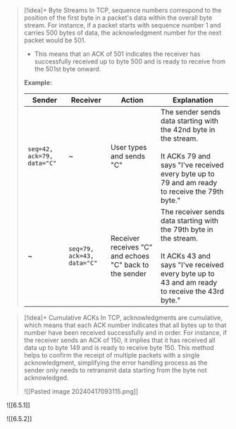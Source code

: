 
> [!idea]+ Byte Streams
> In TCP, sequence numbers correspond to the position of the first byte in a packet's data within the overall byte stream. For instance, if a packet starts with sequence number 1 and carries 500 bytes of data, the acknowledgment number for the next packet would be 501.
> - This means that an ACK of 501 indicates the receiver has successfully received up to byte 500 and is ready to receive from the 501st byte onward.
> 
> **Example:**
>
> | **Sender**                 | **Receiver**               | **Action**                                              | **Explanation**                                                                                                                                                         |
> | -------------------------- | -------------------------- | ------------------------------------------------------- | ----------------------------------------------------------------------------------------------------------------------------------------------------------------------- |
> | `seq=42, ack=79, data="C"` | ~                          | User types and sends "C"                                | The sender sends data starting with the 42nd byte in the stream.<br><br>It ACKs 79 and says "I've received every byte up to 79 and am ready to receive the 79th byte."    |
> | ~                          | `seq=79, ack=43, data="C"` | Receiver receives "C" and echoes "C" back to the sender | The receiver sends data starting with the 79th byte in the stream.<br><br>It ACKs 43 and says "I've received every byte up to 43 and am ready to receive the 43rd byte." |

> [!idea]+ Cumulative ACKs
> In TCP, acknowledgments are cumulative, which means that each ACK number indicates that all bytes up to that number have been received successfully and in order. For instance, if the receiver sends an ACK of 150, it implies that it has received all data up to byte 149 and is ready to receive byte 150. This method helps to confirm the receipt of multiple packets with a single acknowledgment, simplifying the error handling process as the sender only needs to retransmit data starting from the byte not acknowledged.
> 
> ![[Pasted image 20240417093115.png]]

![[6.5.1]]

![[6.5.2]]